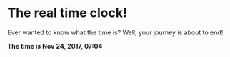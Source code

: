 # The real time clock!

Ever wanted to know what the time is? Well, your journey is about to end!

**The time is Nov 24, 2017, 07:04**